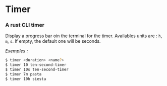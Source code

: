 # Timer 
### A rust CLI timer

Display a progress bar oin the terminal for the timer.
Availables units are : `h`, `m`, `s`. If empty, the default one will be seconds.

*Exemples :* 
```bash
$ timer <duration> <name?>
$ timer 10 ten-second-timer 
$ timer 10s ten-second-timer 
$ timer 7m pasta
$ timer 10h siesta
```